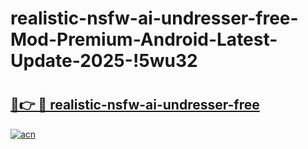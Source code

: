 # realistic-nsfw-ai-undresser-free-Mod-Premium-Android-Latest-Update-2025-!5wu32

# <h2><a href="https://q7pd5t.esa.edu.pl?title=realistic-nsfw-ai-undresser-free&ref=5wu32">🔗👉 🔴 realistic-nsfw-ai-undresser-free</a></h2>

[![acn](https://github.com/user-attachments/assets/0f9c940e-d8b0-45ae-aac7-cd30a18b3e1c)](https://q7pd5t.esa.edu.pl?title=realistic-nsfw-ai-undresser-free&ref=5wu32)

